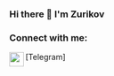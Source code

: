 ### Hi there 👋 I'm Zurikov
### Connect with me:
<a href="https://t.me/zurikov"><img src="https://swimfed23.ru/wp-content/uploads/2022/04/telegram-logo.png" width="26" height="26" align="left"></a>[Telegram]

<!--
**zurikov/zurikov** is a ✨ _special_ ✨ repository because its `README.md` (this file) appears on your GitHub profile.

Here are some ideas to get you started:

- 🔭 I’m currently working on ...
- 🌱 I’m currently learning ...
- 👯 I’m looking to collaborate on ...
- 🤔 I’m looking for help with ...
- 💬 Ask me about ...
- 📫 How to reach me: ...
- 😄 Pronouns: ...
- ⚡ Fun fact: ...
-->

